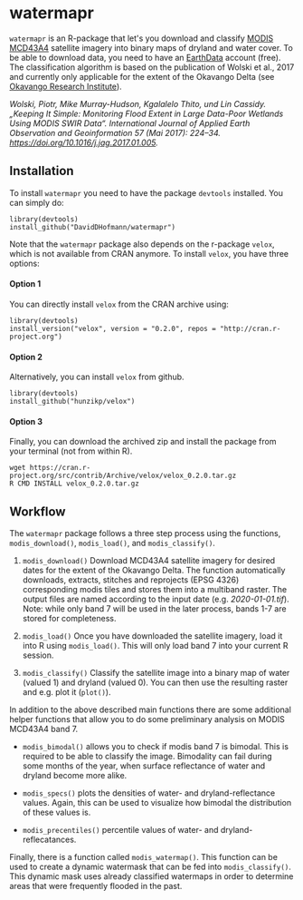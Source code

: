 # watermapr
`watermapr` is an R-package that let's you download and classify  [MODIS
MCD43A4](https://lpdaac.usgs.gov/products/mcd43a4v006/) satellite imagery into
binary maps of dryland and water cover. To be able to download data, you need to
have an [EarthData](https://earthdata.nasa.gov/) account (free). The
classification algorithm is based on the publication of Wolski et al., 2017 and
currently only applicable for the extent of the Okavango Delta (see [Okavango
Research Institute](http://www.okavangodata.ub.bw/ori/monitoring/flood_maps/#)).

*Wolski, Piotr, Mike Murray-Hudson, Kgalalelo Thito, und Lin Cassidy. „Keeping It
Simple: Monitoring Flood Extent in Large Data-Poor Wetlands Using MODIS SWIR
Data“. International Journal of Applied Earth Observation and Geoinformation 57
(Mai 2017): 224–34. https://doi.org/10.1016/j.jag.2017.01.005.*

## Installation
To install `watermapr` you need to have the package `devtools` installed. You
can simply do:

```
library(devtools)
install_github("DavidDHofmann/watermapr")
```

Note that the `watermapr` package also depends on the r-package `velox`, which
is not available from CRAN anymore. To install `velox`, you have three options:

#### Option 1
You can directly install `velox` from the CRAN archive using:

```
library(devtools)
install_version("velox", version = "0.2.0", repos = "http://cran.r-project.org")
```

#### Option 2
Alternatively, you can install `velox` from github.

```
library(devtools)
install_github("hunzikp/velox")
```

#### Option 3
Finally, you can download the archived zip and install the package from your
terminal (not from within R).

```
wget https://cran.r-project.org/src/contrib/Archive/velox/velox_0.2.0.tar.gz
R CMD INSTALL velox_0.2.0.tar.gz
```

## Workflow
The `watermapr` package follows a three step process using the functions,
`modis_download()`, `modis_load()`, and `modis_classify()`.

1. `modis_download()` Download MCD43A4 satellite imagery for desired dates for
the extent of the Okavango Delta. The function automatically downloads,
extracts, stitches and reprojects (EPSG 4326) corresponding modis tiles and
stores them into a multiband raster. The output files are named according to the
input date (e.g. *2020-01-01.tif*). Note: while only band 7 will be used in the
later process, bands 1-7 are stored for completeness.

2. `modis_load()` Once you have downloaded the satellite imagery, load it into R
using `modis_load()`. This will only load band 7 into your current R session.

3. `modis_classify()` Classify the satellite image into a binary map of water
(valued 1) and dryland (valued 0). You can then use the resulting raster and
e.g. plot it (`plot()`).

In addition to the above described main functions there are some additional
helper functions that allow you to do some preliminary analysis on MODIS MCD43A4
band 7.

- `modis_bimodal()` allows you to check if modis band 7 is bimodal. This is
  required to be able to classify the image. Bimodality can fail during some
  months of the year, when surface reflectance of water and dryland become more
  alike.

- `modis_specs()` plots the densities of water- and dryland-reflectance values.
  Again, this can be used to visualize how bimodal the distribution of these
  values is.

- `modis_precentiles()` percentile values of water- and dryland-reflecatances.

Finally, there is a function called `modis_watermap()`. This function can be
used to create a dynamic watermask that can be fed into `modis_classify()`. This
dynamic mask uses already classified watermaps in order to determine areas that
were frequently flooded in the past.
